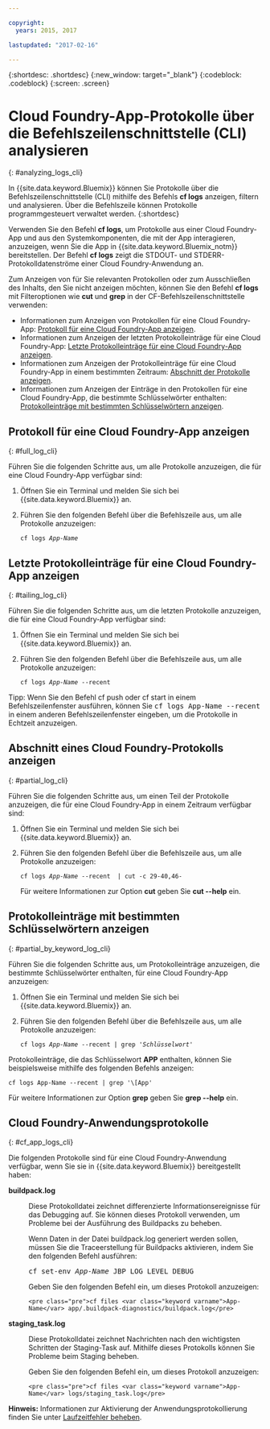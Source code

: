 ```yaml
---

copyright:
  years: 2015, 2017

lastupdated: "2017-02-16"

---
```



{:shortdesc: .shortdesc}
{:new_window: target="_blank"}
{:codeblock: .codeblock}
{:screen: .screen}

# Cloud Foundry-App-Protokolle über die Befehlszeilenschnittstelle (CLI) analysieren
{: #analyzing_logs_cli}

In {{site.data.keyword.Bluemix}} können Sie Protokolle über die Befehlszeilenschnittstelle (CLI) mithilfe des Befehls **cf logs** anzeigen, filtern und analysieren. Über die Befehlszeile können Protokolle programmgesteuert verwaltet werden. 
{:shortdesc}

Verwenden Sie den Befehl **cf logs**, um Protokolle aus einer Cloud Foundry-App und aus den Systemkomponenten, die mit der App interagieren, anzuzeigen, wenn Sie die App in {{site.data.keyword.Bluemix_notm}} bereitstellen. Der Befehl **cf logs** zeigt die STDOUT- und STDERR-Protokolldatenströme einer Cloud Foundry-Anwendung an.

Zum Anzeigen von für Sie relevanten Protokollen oder zum Ausschließen des Inhalts, den Sie nicht anzeigen möchten, können Sie den Befehl **cf logs** mit Filteroptionen wie **cut** und **grep** in der CF-Befehlszeilenschnittstelle verwenden:

* Informationen zum Anzeigen von Protokollen für eine Cloud Foundry-App: [Protokoll für eine Cloud Foundry-App anzeigen](logging_view_cli.html#full_log_cli).
* Informationen zum Anzeigen der letzten Protokolleinträge für eine Cloud Foundry-App: [Letzte Protokolleinträge für eine Cloud Foundry-App anzeigen](logging_view_cli.html#tailing_log_cli).
* Informationen zum Anzeigen der Protokolleinträge für eine Cloud Foundry-App in einem bestimmten Zeitraum: [Abschnitt der Protokolle anzeigen](logging_view_cli.html#partial_log_cli).
* Informationen zum Anzeigen der Einträge in den Protokollen für eine Cloud Foundry-App, die bestimmte Schlüsselwörter enthalten: [Protokolleinträge mit bestimmten Schlüsselwörtern anzeigen](logging_view_cli.html#partial_by_keyword_log_cli).


## Protokoll für eine Cloud Foundry-App anzeigen
{: #full_log_cli}

Führen Sie die folgenden Schritte aus, um alle Protokolle anzuzeigen, die für eine Cloud Foundry-App verfügbar sind:

1. Öffnen Sie ein Terminal und melden Sie sich bei {{site.data.keyword.Bluemix}} an.

2. Führen Sie den folgenden Befehl über die Befehlszeile aus, um alle Protokolle anzuzeigen:

   <pre class="pre screen"><code>cf logs <var class="keyword varname">App-Name</var></code></pre>
   
   
## Letzte Protokolleinträge für eine Cloud Foundry-App anzeigen
{: #tailing_log_cli}

Führen Sie die folgenden Schritte aus, um die letzten Protokolle anzuzeigen, die für eine Cloud Foundry-App verfügbar sind:

1. Öffnen Sie ein Terminal und melden Sie sich bei {{site.data.keyword.Bluemix}} an.

2. Führen Sie den folgenden Befehl über die Befehlszeile aus, um alle Protokolle anzuzeigen:

     <pre class="pre screen"><code>cf logs <var class="keyword varname">App-Name</var> --recent</code></pre>

<div class="note tip"><span class="tiptitle">Tipp:</span> Wenn Sie den Befehl <span class="keyword cmdname">cf push</span> oder <span class="keyword cmdname">cf start</span> in einem Befehlszeilenfenster ausführen, können Sie <samp class="ph codeph">cf logs App-Name --recent</samp> in einem anderen Befehlszeilenfenster eingeben, um die Protokolle in Echtzeit anzuzeigen. </div>


## Abschnitt eines Cloud Foundry-Protokolls anzeigen
{: #partial_log_cli}

Führen Sie die folgenden Schritte aus, um einen Teil der Protokolle anzuzeigen, die für eine Cloud Foundry-App in einem Zeitraum verfügbar sind:

1. Öffnen Sie ein Terminal und melden Sie sich bei {{site.data.keyword.Bluemix}} an.

2. Führen Sie den folgenden Befehl über die Befehlszeile aus, um alle Protokolle anzuzeigen:

    <pre class="pre screen"><code>cf logs <var class="keyword varname">App-Name</var> --recent  | cut -c 29-40,46-</code></pre>
    
    Für weitere Informationen zur Option **cut** geben Sie **cut --help** ein.


## Protokolleinträge mit bestimmten Schlüsselwörtern anzeigen
{: #partial_by_keyword_log_cli}

Führen Sie die folgenden Schritte aus, um Protokolleinträge anzuzeigen, die bestimmte Schlüsselwörter enthalten, für eine Cloud Foundry-App anzuzeigen:

1. Öffnen Sie ein Terminal und melden Sie sich bei {{site.data.keyword.Bluemix}} an.

2. Führen Sie den folgenden Befehl über die Befehlszeile aus, um alle Protokolle anzuzeigen:

    <pre class="pre screen"><code>cf logs <var class="keyword varname">App-Name</var> --recent | grep '<var class="keyword varname">Schlüsselwort</var>'</code></pre>
    

Protokolleinträge, die das Schlüsselwort **APP** enthalten, können Sie beispielsweise mithilfe des folgenden Befehls anzeigen:

<pre class="pre screen"><code>cf logs App-Name --recent | grep '\[App'
</code></pre>

Für weitere Informationen zur Option **grep** geben Sie **grep --help** ein.


## Cloud Foundry-Anwendungsprotokolle
{: #cf_app_logs_cli}

Die folgenden Protokolle sind für eine Cloud Foundry-Anwendung verfügbar, wenn Sie sie in {{site.data.keyword.Bluemix}} bereitgestellt haben:

<dl><dt><strong>buildpack.log</strong></dt>
<dd>
<p>Diese Protokolldatei zeichnet differenzierte Informationsereignisse für das Debugging auf. Sie können dieses Protokoll verwenden, um Probleme bei der Ausführung des Buildpacks zu beheben.</p>

<p>Wenn Daten in der Datei <span class="ph filepath">buildpack.log</span> generiert werden sollen, müssen Sie die Traceerstellung für Buildpacks aktivieren, indem Sie den folgenden Befehl ausführen:</p>

   <pre class="pre">cf set-env <var class="keyword varname">App-Name</var> JBP_LOG_LEVEL DEBUG</pre>
   
<p>Geben Sie den folgenden Befehl ein, um dieses Protokoll anzuzeigen:</p>

    <pre class="pre">cf files <var class="keyword varname">App-Name</var> app/.buildpack-diagnostics/buildpack.log</pre>

</dd>

<dt><strong>staging_task.log</strong></dt>
<dd><p>Diese Protokolldatei zeichnet Nachrichten nach den wichtigsten Schritten der Staging-Task auf. Mithilfe dieses Protokolls können Sie Probleme beim Staging beheben.</p>

<p>Geben Sie den folgenden Befehl ein, um dieses Protokoll anzuzeigen:</p>

    <pre class="pre">cf files <var class="keyword varname">App-Name</var> logs/staging_task.log</pre>
</dd>
</dl>

**Hinweis:** Informationen zur Aktivierung der Anwendungsprotokollierung finden Sie unter [Laufzeitfehler beheben](/docs/debug/index.html#debugging-runtime-errors).

